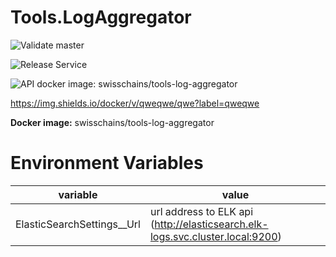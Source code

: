 # Tools.LogAggregator

![Validate master](https://github.com/swisschain/Tools.LogAggregator/workflows/Validate%20master/badge.svg)

![Release Service](https://github.com/swisschain/Tools.LogAggregator/workflows/Release%20Service/badge.svg)

![API docker image: swisschains/tools-log-aggregator](https://img.shields.io/docker/v/swisschains/tools-log-aggregator?sort=semver&label=swisschains/tools-log-aggregator)


https://img.shields.io/docker/v/qweqwe/qwe?label=qweqwe

**Docker image:** swisschains/tools-log-aggregator

# Environment Variables

| variable | value |
| -------- | ----- |
| ElasticSearchSettings__Url | url address to ELK api (http://elasticsearch.elk-logs.svc.cluster.local:9200) |
